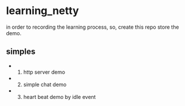 # learning_netty
in order to recording the learning process, so, create this repo store the demo.

## simples
* 1. http server demo
* 2. simple chat demo
* 3. heart beat demo by idle event